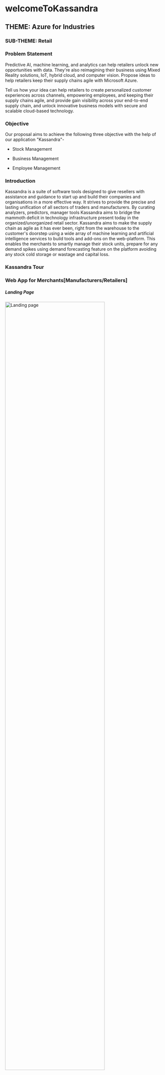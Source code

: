 # welcomeToKassandra

## THEME: Azure for Industries

### SUB-THEME: Retail

### Problem Statement

Predictive AI, machine learning, and analytics can help retailers unlock new opportunities with data. They're also reimagining their business using Mixed Reality solutions, IoT, hybrid cloud, and computer vision. Propose ideas to help retailers keep their supply chains agile with Microsoft Azure.

Tell us how your idea can help retailers to create personalized customer experiences across channels, empowering employees, and keeping their supply chains agile, and provide gain visibility across your end-to-end supply chain, and unlock innovative business models with secure and scalable cloud-based technology.

### Objective

Our proposal aims to achieve the following three objective with the help of our application "Kassandra"-

* Stock Management

* Business Management

* Employee Management

### Introduction 

Kassandra is a suite of software tools designed to give resellers with assistance and guidance to start up and build their companies and organisations in a more effective way. It strives to provide the precise and lasting unification of all sectors of traders and manufacturers. By curating analyzers, predictors, manager tools Kassandra aims to bridge the mammoth deficit in technology infrastructure present today in the organized/unorganized retail sector. Kassandra aims to make the supply chain as agile as it has ever been, right from the warehouse to the customer's doorstep using a wide array of machine learning and artificial intelligence services to build tools and add-ons on the web-platform. This enables the merchants to smartly manage their stock units, prepare for any demand spikes using demand forecasting feature on the platform avoiding any stock cold storage or wastage and capital loss.

### Kassandra Tour

### Web App for Merchants[Manufacturers/Retailers]

##### Landing Page

<img src="https://user-images.githubusercontent.com/43987867/124388204-7c976580-dcff-11eb-946e-f6563028cd04.png?v=4&s=200" alt="Landing page" width="80%">

----

##### Secured Portal Signup and Login for Merchants

<img src="https://user-images.githubusercontent.com/43987867/124388381-52927300-dd00-11eb-8562-9b786ffbf8ab.png" alt="Signup" width="80%">

<img src="https://user-images.githubusercontent.com/43987867/124388344-22e36b00-dd00-11eb-896a-96fbc21ccfef.png" alt="Login" width="80%">

----

##### Portal Garage
     
<img src="https://user-images.githubusercontent.com/43987867/124388488-cd5b8e00-dd00-11eb-9909-c8599b164a8f.gif" alt="Portal backroom" width="80%">

----

##### Business Analytics Dashboard

<img src="https://user-images.githubusercontent.com/43987867/124389056-20364500-dd03-11eb-973f-b89cc0506770.png" alt="Business Analytics" width="80%">

<img src="https://user-images.githubusercontent.com/43987867/124389521-275e5280-dd05-11eb-842b-3f1e261da8d4.png" alt="part2" width="80%">

----

##### Regional Sales Insights

<img src="https://user-images.githubusercontent.com/43987867/124389160-9175f800-dd03-11eb-8319-4e4857ce15aa.png" alt="Regional Analytics" width="80%">

----

##### Smart Stock Manager

<img src="https://user-images.githubusercontent.com/43987867/124389334-3abcee00-dd04-11eb-8e4c-b06b922b50a4.png" alt="Smart Stock Manager" width="80%">

----

##### Product Recommender

<img src="https://user-images.githubusercontent.com/43987867/124389446-bc148080-dd04-11eb-8b66-ebb1b55a69e6.png" alt="Product Recommender" width="80%">

----

##### Price Trend Smart Recommender

<img src="https://user-images.githubusercontent.com/43987867/124389413-91c2c300-dd04-11eb-899d-224bda148683.png" alt="Price Trend Smart Recommender" width="80%">

----

##### Add a Product and Allocate Stocks[Manufacturer]

<img src="https://user-images.githubusercontent.com/43987867/124389716-064a3180-dd06-11eb-983b-fef30a25bc38.png" alt="add product" width="80%">

----

##### Product Sales Forecast and Insights

<img src="https://user-images.githubusercontent.com/43987867/124389218-d306a300-dd03-11eb-8455-9653f2dd1dae.png" alt="Product Sales Forecast and Insights" width="80%">

---

### Kassandra Companion Application for Employees

##### Home Lobby
<p float="left">
<img src="https://user-images.githubusercontent.com/43987867/124389938-0dbe0a80-dd07-11eb-9fb7-670767792b89.jpeg" alt="landing view" height="20%" width="40%">
<img src="https://user-images.githubusercontent.com/43987867/124390117-ca17d080-dd07-11eb-8eee-1abcbcd4c29c.jpeg" alt="Alert Assist" height="20%" width="40%">
</p>

----

##### Kassandra Assist for Signup and Login

<p float="left">
<img src="https://user-images.githubusercontent.com/43987867/124390393-fe3fc100-dd08-11eb-8946-1f4d42abf8f3.jpeg" alt="Kassandra Assist" height="20%" width="33%">
<img src="https://user-images.githubusercontent.com/43987867/124390412-22030700-dd09-11eb-9be5-2c21cea54da1.jpeg" alt="signup" height="20%" width="33%">
<img src="https://user-images.githubusercontent.com/43987867/124390427-35ae6d80-dd09-11eb-9355-4a90073c9aaa.jpeg" alt="Login" height="20%" width="33%">
</p>

----

##### Employee Profile and Job Selection

<p float="left">
<img src="https://user-images.githubusercontent.com/43987867/124390499-8f169c80-dd09-11eb-9202-93c35eb23d1f.jpeg" alt="Employee Profile" height="20%" width="33%">
<img src="https://user-images.githubusercontent.com/43987867/124390758-9ee2b080-dd0a-11eb-9370-1f1433022069.jpeg" alt="Job Selection" height="20%" width="33%">
<img src="https://user-images.githubusercontent.com/43987867/124390784-b6ba3480-dd0a-11eb-9fad-74d1a2cfde57.jpeg" alt="js2" height="20%" width="33%">
</p>

----

#### Employee Job Recommender
<p float="left">
  <img src="https://user-images.githubusercontent.com/43987867/124390889-4e1f8780-dd0b-11eb-866d-bcf074b3bab8.jpeg" alt="Main Menu" height="20%" width="33%">
<img src="https://user-images.githubusercontent.com/43987867/124390874-3811c700-dd0b-11eb-8731-3fe340cd5937.jpeg" alt="Jr1" height="20%" width="33%">
<img src="https://user-images.githubusercontent.com/43987867/124390874-3811c700-dd0b-11eb-8731-3fe340cd5937.jpeg" alt="jr2" height="20%" width="33%">
</p>

---

### Stack

* React
* React Native
* Nodejs
* Express
* Python
* MySQL
* Redis
* Babylon.js

****Azure Services:****

* Azure App Service
* Azure Static Web App
* Azure Kubernetes Service
* Azure Machine Learning Service
* Azure Database for MySQL Server
* Azure Storage
* Azure Cache for Redis
* Azure Blob Storage
* Azure Machine Learning Studio

### Future Patches

* To incorporate open source online business API's to thus stretching around the web for showcasing patterns and suggesting better methodologies to our registered merchants.
* To include certain digital market and commercial stages to work on the same side with their administrations and API's interfaces so we can assemble our project philosophy ideally

### Thanks You!




